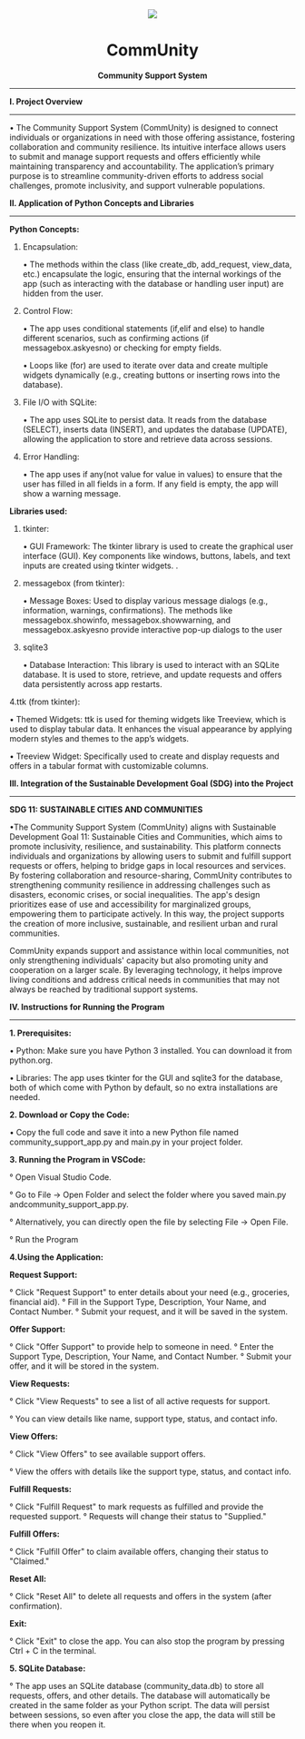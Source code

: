 <div align="center"> <img src="https://github.com/user-attachments/assets/dc6b5547-8896-4f19-a15a-5260dbf9955d">

  # CommUnity
 **Community Support System**</div>
 
------------------------------------------

**I. Project Overview**

------------------------------------------

  • The Community Support System (CommUnity) is designed to connect individuals or organizations in need with those offering assistance, fostering collaboration and community resilience. Its intuitive interface allows users to submit and manage support requests and offers efficiently while maintaining transparency and accountability. The application’s primary purpose is to streamline community-driven efforts to address social challenges, promote inclusivity, and support vulnerable populations.



**II. Application of Python Concepts and Libraries**

------------------------------------------
      
**Python Concepts:**



   1. Encapsulation:

         •  The methods within the class (like create_db, add_request, view_data, etc.) encapsulate the logic, ensuring that the internal workings of the app (such as interacting with the database or handling user input) are hidden from the user.

   2. Control Flow:
      
         • The app uses conditional statements (if,elif and else) to handle different scenarios, such as confirming actions (if messagebox.askyesno) or checking for empty fields.

         • Loops like (for) are used to iterate over data and create multiple widgets dynamically (e.g., creating buttons or inserting rows into the database).


   3. File I/O with SQLite:
       
         • The app uses SQLite to persist data. It reads from the database (SELECT), inserts data (INSERT), and updates the database (UPDATE), allowing the application to store and retrieve data across sessions.


   4. Error Handling:
     
        • The app uses if any(not value for value in values) to ensure that the user has filled in all fields in a form. If any field is empty, the app will show a warning message.
      

**Libraries used:**

   1. tkinter:
    
        • GUI Framework: The tkinter library is used to create the graphical user interface (GUI). Key components like windows, buttons, labels, and text inputs are created using tkinter widgets.
.
 
  2. messagebox (from tkinter):
    
       • Message Boxes: Used to display various message dialogs (e.g., information, warnings, confirmations). The methods like messagebox.showinfo, messagebox.showwarning, and messagebox.askyesno provide interactive pop-up dialogs to the user
        
  3. sqlite3
    
      • Database Interaction: This library is used to interact with an SQLite database. It is used to store, retrieve, and update requests and offers data persistently across app restarts.
     
  4.ttk (from tkinter):

   • Themed Widgets: ttk is used for theming widgets like Treeview, which is used to display tabular data. It enhances the visual appearance by applying modern styles and themes to the app’s widgets.

   • Treeview Widget: Specifically used to create and display requests and offers in a tabular format with customizable columns.
     


**III. Integration of the Sustainable Development Goal (SDG) into the Project**

------------------------------------------

**SDG 11: SUSTAINABLE CITIES AND COMMUNITIES**

  •The Community Support System (CommUnity) aligns with Sustainable Development Goal 11: Sustainable Cities and Communities, which aims to promote inclusivity, resilience, and sustainability. This platform connects individuals and organizations by allowing users to submit and fulfill support requests or offers, helping to bridge gaps in local resources and services. By fostering collaboration and resource-sharing, CommUnity contributes to strengthening community resilience in addressing challenges such as disasters, economic crises, or social inequalities. The app's design prioritizes ease of use and accessibility for marginalized groups, empowering them to participate actively. In this way, the project supports the creation of more inclusive, sustainable, and resilient urban and rural communities.

CommUnity expands support and assistance within local communities, not only strengthening individuals' capacity but also promoting unity and cooperation on a larger scale. By leveraging technology, it helps improve living conditions and address critical needs in communities that may not always be reached by traditional support systems.



**IV. Instructions for Running the Program**

------------------------------------------

 **1. Prerequisites:**
    
  • Python: Make sure you have Python 3 installed. You can download it from python.org.
  
  • Libraries: The app uses tkinter for the GUI and sqlite3 for the database, both of which come with Python by default, so no extra installations are needed.
     

 **2. Download or Copy the Code:**
    
  • Copy the full code and save it into a new Python file named community_support_app.py and main.py in your project folder.
  
  

 **3. Running the Program in VSCode:**

   ° Open Visual Studio Code.
    
   ° Go to File → Open Folder and select the folder where you saved main.py andcommunity_support_app.py.
   
   ° Alternatively, you can directly open the file by selecting File → Open File.
   
   °  Run the Program
   
 
 **4.Using the Application:**
  
  **Request Support:**

° Click "Request Support" to enter details about your need (e.g., groceries, financial aid).
° Fill in the Support Type, Description, Your Name, and Contact Number.
° Submit your request, and it will be saved in the system.

 **Offer Support:**

° Click "Offer Support" to provide help to someone in need.
° Enter the Support Type, Description, Your Name, and Contact Number.
° Submit your offer, and it will be stored in the system.

 **View Requests:**

° Click "View Requests" to see a list of all active requests for support.

° You can view details like name, support type, status, and contact info.

 **View Offers:**

° Click "View Offers" to see available support offers.

° View the offers with details like the support type, status, and contact info.

 **Fulfill Requests:**

° Click "Fulfill Request" to mark requests as fulfilled and provide the requested support.
° Requests will change their status to "Supplied."

 **Fulfill Offers:**

° Click "Fulfill Offer" to claim available offers, changing their status to "Claimed."

 **Reset All:**

° Click "Reset All" to delete all requests and offers in the system (after confirmation).

 **Exit:**

° Click "Exit" to close the app. You can also stop the program by pressing Ctrl + C in the terminal.



**5. SQLite Database:**

° The app uses an SQLite database (community_data.db) to store all requests, offers, and other details. The database will automatically be created in the same folder as your Python script. The data will persist between sessions, so even after you close the app, the data will still be there when you reopen it.



 
